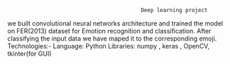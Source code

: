                                               Deep learning project

we  built convolutional neural networks architecture and trained the model on FER(2013) dataset for Emotion recognition and classification. After classifying the input data we have maped it to the corresponding emoji. Technologies:- Language: Python Libraries: numpy , keras , OpenCV, tkinter(for GUI)
